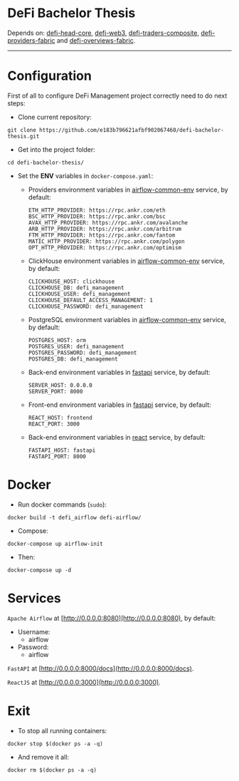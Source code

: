 # DeFi Bachelor Thesis
Depends on: [defi-head-core](https://github.com/e183b796621afbf902067460/defi-head-core), [defi-web3](https://github.com/e183b796621afbf902067460/defi-web3), [defi-traders-composite](https://github.com/e183b796621afbf902067460/defi-traders-composite), [defi-providers-fabric](https://github.com/e183b796621afbf902067460/defi-providers-fabric) and [defi-overviews-fabric](https://github.com/e183b796621afbf902067460/defi-overviews-fabric).

---

# Configuration

First of all to configure DeFi Management project correctly need to do next steps:

- Clone current repository:
```
git clone https://github.com/e183b796621afbf902067460/defi-bachelor-thesis.git
```

- Get into the project folder:
```
cd defi-bachelor-thesis/
```

- Set the __ENV__ variables in `docker-compose.yaml`:
  
  - Providers environment variables in [airflow-common-env](https://github.com/e183b796621afbf902067460/defi-bachelor-thesis/blob/master/docker-compose.yaml#L50) service, by default:
 
    ```
    ETH_HTTP_PROVIDER: https://rpc.ankr.com/eth
    BSC_HTTP_PROVIDER: https://rpc.ankr.com/bsc
    AVAX_HTTP_PROVIDER: https://rpc.ankr.com/avalanche
    ARB_HTTP_PROVIDER: https://rpc.ankr.com/arbitrum
    FTM_HTTP_PROVIDER: https://rpc.ankr.com/fantom
    MATIC_HTTP_PROVIDER: https://rpc.ankr.com/polygon
    OPT_HTTP_PROVIDER: https://rpc.ankr.com/optimism
    ```

  - ClickHouse environment variables in [airflow-common-env](https://github.com/e183b796621afbf902067460/defi-bachelor-thesis/blob/master/docker-compose.yaml#L50) service, by default:
    ```
    CLICKHOUSE_HOST: clickhouse
    CLICKHOUSE_DB: defi_management
    CLICKHOUSE_USER: defi_management
    CLICKHOUSE_DEFAULT_ACCESS_MANAGEMENT: 1
    CLICKHOUSE_PASSWORD: defi_management
    ```
  - PostgreSQL environment variables in [airflow-common-env](https://github.com/e183b796621afbf902067460/defi-bachelor-thesis/blob/master/docker-compose.yaml#L50) service, by default:
    ```
    POSTGRES_HOST: orm
    POSTGRES_USER: defi_management
    POSTGRES_PASSWORD: defi_management
    POSTGRES_DB: defi_management
    ```
  
  - Back-end environment variables in [fastapi](https://github.com/e183b796621afbf902067460/defi-bachelor-thesis/blob/master/docker-compose.yaml#L117) service, by default:
    ```
    SERVER_HOST: 0.0.0.0
    SERVER_PORT: 8000
    ```
  - Front-end environment variables in [fastapi](https://github.com/e183b796621afbf902067460/defi-bachelor-thesis/blob/master/docker-compose.yaml#L117) service, by default:
    ```
    REACT_HOST: frontend
    REACT_PORT: 3000
    ```
  - Back-end environment variables in [react](https://github.com/e183b796621afbf902067460/defi-bachelor-thesis/blob/master/docker-compose.yaml#L103) service, by default:
    ```
    FASTAPI_HOST: fastapi
    FASTAPI_PORT: 8000
    ```


# Docker

- Run docker commands (`sudo`):
```
docker build -t defi_airflow defi-airflow/
```

- Compose:
```
docker-compose up airflow-init
```

- Then:
```
docker-compose up -d
```

# Services

`Apache Airflow` at [http://0.0.0.0:8080](http://0.0.0.0:8080), by default:
  
  - Username:
    - airflow
  - Password:
    - airflow
 
`FastAPI` at [http://0.0.0.0:8000/docs](http://0.0.0.0:8000/docs).

`ReactJS` at [http://0.0.0.0:3000](http://0.0.0.0:3000).


# Exit
- To stop all running containers:
```
docker stop $(docker ps -a -q)
```
- And remove it all:
```
docker rm $(docker ps -a -q)
```

